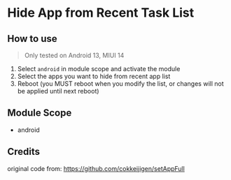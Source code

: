 # Hide App from Recent Task List

## How to use

> Only tested on Android 13, MIUI 14

1. Select `android` in module scope and activate the module
2. Select the apps you want to hide from recent app list
3. Reboot (you MUST reboot when you modify the list, or changes will not be applied until next reboot)

## Module Scope

- android

## Credits

original code from: <https://github.com/cokkeijigen/setAppFull>
